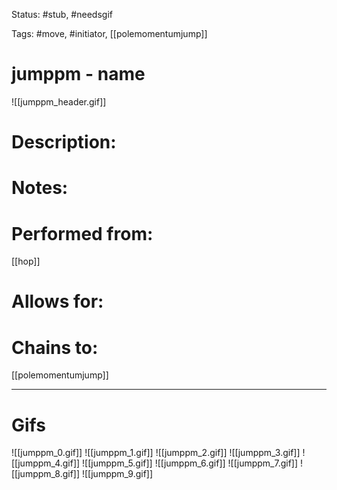 Status: #stub, #needsgif

Tags: #move, #initiator, [[polemomentumjump]]

# jumppm - name
![[jumppm_header.gif]]
# Description:


# Notes:


# Performed from:
[[hop]]

# Allows for:


# Chains to:
[[polemomentumjump]]

___
# Gifs
![[jumppm_0.gif]]
![[jumppm_1.gif]]
![[jumppm_2.gif]]
![[jumppm_3.gif]]
![[jumppm_4.gif]]
![[jumppm_5.gif]]
![[jumppm_6.gif]]
![[jumppm_7.gif]]
![[jumppm_8.gif]]
![[jumppm_9.gif]]